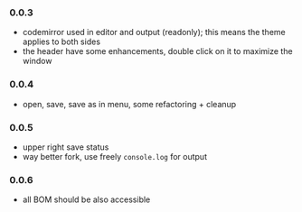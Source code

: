 ### 0.0.3
- codemirror used in editor and output (readonly); this means the theme applies to both sides
- the header have some enhancements, double click on it to maximize the window

### 0.0.4
- open, save, save as in menu, some refactoring + cleanup

### 0.0.5
- upper right save status
- way better fork, use freely `console.log` for output

### 0.0.6
- all BOM should be also accessible